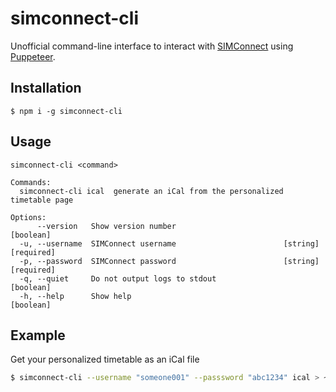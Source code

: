 # simconnect-cli

Unofficial command-line interface to interact with [SIMConnect](https://simconnect.simge.edu.sg) using [Puppeteer](https://github.com/puppeteer/puppeteer/).

## Installation

```
$ npm i -g simconnect-cli
```

## Usage

```
simconnect-cli <command>

Commands:
  simconnect-cli ical  generate an iCal from the personalized timetable page

Options:
      --version   Show version number                                  [boolean]
  -u, --username  SIMConnect username                        [string] [required]
  -p, --password  SIMConnect password                        [string] [required]
  -q, --quiet     Do not output logs to stdout                         [boolean]
  -h, --help      Show help                                            [boolean]
```

## Example

Get your personalized timetable as an iCal file

```bash
$ simconnect-cli --username "someone001" --passsword "abc1234" ical > ~/calendar.ics
```
